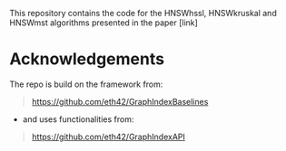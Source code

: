This repository contains the code for the HNSWhssl, HNSWkruskal and HNSWmst algorithms presented in the paper [link]

# Acknowledgements

The repo is build on the framework from:
>  https://github.com/eth42/GraphIndexBaselines

- and uses functionalities from: 
>  https://github.com/eth42/GraphIndexAPI


